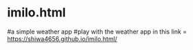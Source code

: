 # imilo.html
#a simple weather app
#play with the weather app in this link = https://shiwa4656.github.io/imilo.html/
